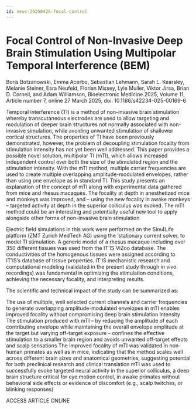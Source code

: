 ```yaml
---
id: news-20250425-focal-control
---
```

# Focal Control of Non-Invasive Deep Brain Stimulation Using Multipolar Temporal Interference (BEM)

Boris Botzanowski, Emma Acerbo, Sebastian Lehmann, Sarah L. Kearsley, Melanie Steiner, Esra Neufeld, Florian Missey, Lyle Muller, Viktor Jirsa, Brian D. Corneil, and Adam Williamson, Bioelectronic Medicine 2025, Volume 11, Article number 7, online 27 March 2025, doi: 10.1186/s42234-025-00169-6

Temporal interference (TI) is a method of non-invasive brain stimulation whereby transcutaneous electrodes are used to allow targeting and modulation of deeper brain structures not normally associated with non-invasive simulation, while avoiding unwanted stimulation of shallower cortical structures. The properties of TI have been previously demonstrated, however, the problem of decoupling stimulation focality from stimulation intensity has not yet been well addressed. This paper provides a possible novel solution, multipolar TI (mTI), which allows increased independent control over both the size of the stimulated region and the stimulation intensity. With the mTI method, multiple carrier frequencies are used to create multiple overlapping amplitude-modulated envelopes, rather than using one envelope as in standard TI. This study presents an explanation of the concept of mTI along with experimental data gathered from mice and rhesus macaques. The focality at depth in anesthetized mice and monkeys was improved, and – using the new focality in awake monkeys – targeted activity at depth in the superior colliculus was evoked. The mTI method could be an interesting and potentially useful new tool to apply alongside other forms of non-invasive brain stimulation.

Electric field simulations in this work were performed on the Sim4Life platform (ZMT Zurich MedTech AG) using the ‘stationary current solver, to model TI stimulation. A generic model of a rhesus macaque including over 350 different tissues was used from the IT’IS ViZoo database. The conductivities of the homogenous tissues were assigned according to IT’IS’s database of tissue properties. IT’IS mechanistic research and computational modeling (validated in the present study through in vivo recordings) was fundamental in optimizing the stimulation conditions, achieving the necessary focality, and interpreting results.

The scientific and technical impact of the study can be summarized as:

The use of multiple, well selected current channels and carrier frequencies to generate overlapping amplitude-modulated envelopes in mTI enables improved focality without compromising deep brain stimulation intensity
The stimulation produced with mTI – by reducing the amplitude of each contributing envelope while maintaining the overall envelope amplitude at the target but varying off-target exposure – confines the effective stimulation to a smaller brain region and avoids unwanted off-target effects and scalp sensations
The improved focality of mTI was validated in non-human primates as well as in mice, indicating that the method scales well across different brain sizes and anatomical geometries, suggesting potential for both preclinical research and clinical translation
mTI was used to successfully evoke targeted neural activity in the superior colliculus, a deep brain structure critical for eye motion control, in awake primates without behavioral side effects or evidence of discomfort (e.g., scalp twitches, or blinking responses)

ACCESS ARTICLE ONLINE
